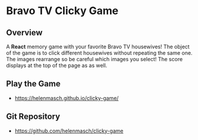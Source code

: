 # Bravo TV Clicky Game

## Overview
A **React** memory game with your favorite Bravo TV housewives! The object of the game is to click different housewives without repeating the same one. The images rearrange so be careful which images you select! The score displays at the top of the page as as well.

## Play the Game
* https://helenmasch.github.io/clicky-game/

## Git Repository

* https://github.com/helenmasch/clicky-game
